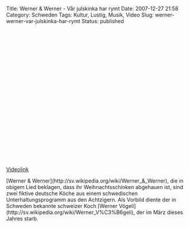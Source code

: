 Title: Werner & Werner - Vår julskinka har rymt
Date: 2007-12-27 21:58
Category: Schweden
Tags: Kultur, Lustig, Musik, Video
Slug: werner-werner-var-julskinka-har-rymt
Status: published

<p>
<object width="425" height="355">
<param name="movie" value="http://www.youtube.com/v/Nvhqxzqy_bA&amp;rel=1"></param><param name="wmode" value="transparent"></param>

<embed src="http://www.youtube.com/v/Nvhqxzqy_bA&amp;rel=1" type="application/x-shockwave-flash" wmode="transparent" width="425" height="355">
</embed>
</object>
  
[Videolink](http://youtube.com/watch?v=Nvhqxzqy_bA)

</p>
[Werner & Werner](http://sv.wikipedia.org/wiki/Werner_&_Werner), die in
obigem Lied beklagen, dass ihr Weihnachtsschinken abgehauen ist, sind
zwei fiktive deutsche Köche aus einem schwedischen Unterhaltungsprogramm
aus den Achtzigern. Als Vorbild diente der in Schweden bekannte
schweizer Koch [Werner
Vögeli](http://sv.wikipedia.org/wiki/Werner_V%C3%B6geli), der im März
dieses Jahres starb.

